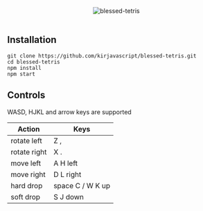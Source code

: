 <div align="center">
    <img src="https://thumbs.gfycat.com/ScalySpitefulGrackle-size_restricted.gif" alt="blessed-tetris">
    <br>
</div>
<br>

## Installation

    git clone https://github.com/kirjavascript/blessed-tetris.git
    cd blessed-tetris
    npm install
    npm start

## Controls

WASD, HJKL and arrow keys are supported

| Action        | Keys             |
| ------------- |------------------|
| rotate left   | Z ,              |
| rotate right  | X .              |
| move left     | A H left         |
| move right    | D L right        |
| hard drop     | space C / W K up |
| soft drop     | S J down         |
